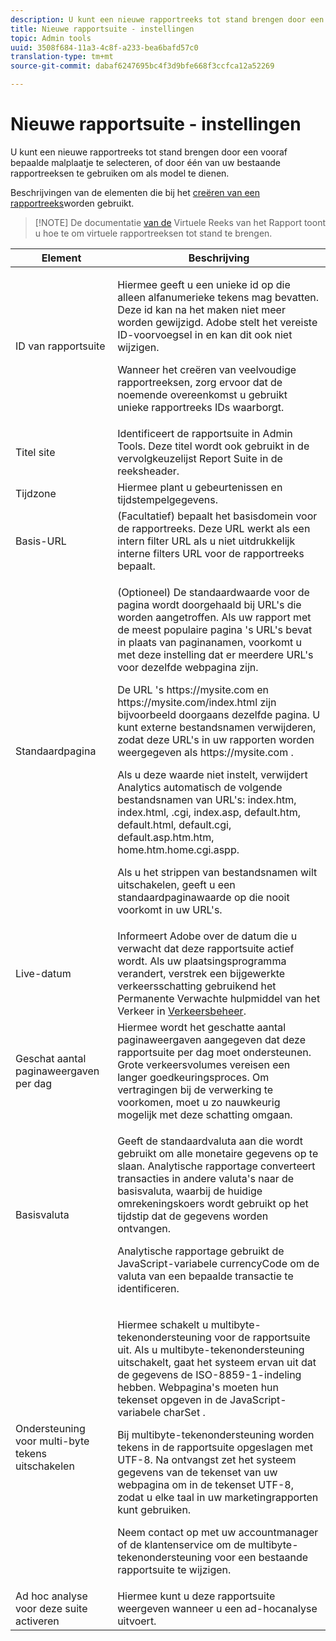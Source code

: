 ```yaml
---
description: U kunt een nieuwe rapportreeks tot stand brengen door een vooraf bepaalde malplaatje te selecteren, of door één van uw bestaande rapportreeksen te gebruiken om als model te dienen.
title: Nieuwe rapportsuite - instellingen
topic: Admin tools
uuid: 3508f684-11a3-4c8f-a233-bea6bafd57c0
translation-type: tm+mt
source-git-commit: dabaf6247695bc4f3d9bfe668f3ccfca12a52269

---
```



# Nieuwe rapportsuite - instellingen

U kunt een nieuwe rapportreeks tot stand brengen door een vooraf bepaalde malplaatje te selecteren, of door één van uw bestaande rapportreeksen te gebruiken om als model te dienen.

Beschrijvingen van de elementen die bij het [creëren van een rapportreeks](/help/admin/c-manage-report-suites/c-new-report-suite/t-create-a-report-suite.md)worden gebruikt.

>[!NOTE] De documentatie [van de](/help/components/vrs/c-workflow-vrs/vrs-create.md) Virtuele Reeks van het Rapport toont u hoe te om virtuele rapportreeksen tot stand te brengen.

<table id="table_F739FBD8DB8D409E916F12F61C5953D0"> 
 <thead> 
  <tr> 
   <th colname="col1" class="entry"> Element </th> 
   <th colname="col2" class="entry"> Beschrijving </th> 
  </tr> 
 </thead>
 <tbody> 
  <tr> 
   <td colname="col1"> <span class="wintitle"> ID van rapportsuite </span> </td> 
   <td colname="col2"> <p>Hiermee geeft u een unieke id op die alleen alfanumerieke tekens mag bevatten. Deze id kan na het maken niet meer worden gewijzigd. Adobe stelt het vereiste ID-voorvoegsel in en kan dit ook niet wijzigen. </p> <p>Wanneer het creëren van veelvoudige rapportreeksen, zorg ervoor dat de noemende overeenkomst u gebruikt unieke rapportreeks IDs waarborgt. </p> </td> 
  </tr> 
  <tr> 
   <td colname="col1"> <span class="wintitle"> Titel site</span> </td> 
   <td colname="col2">Identificeert de rapportsuite in <span class="wintitle"> Admin Tools</span>. Deze titel wordt ook gebruikt in de vervolgkeuzelijst <span class="wintitle"> Report Suite</span> in de reeksheader. </td> 
  </tr> 
  <tr> 
   <td colname="col1"> <span class="wintitle"> Tijdzone</span> </td> 
   <td colname="col2"> Hiermee plant u gebeurtenissen en tijdstempelgegevens. </td> 
  </tr> 
  <tr> 
   <td colname="col1"> <span class="wintitle"> Basis-URL</span> </td> 
   <td colname="col2"> (Facultatief) bepaalt het basisdomein voor de rapportreeks. Deze URL werkt als een intern filter URL als u niet uitdrukkelijk interne filters URL voor de rapportreeks bepaalt. </td> 
  </tr> 
  <tr> 
   <td colname="col1"> <span class="wintitle"> Standaardpagina</span> </td> 
   <td colname="col2"> <p>(Optioneel) De standaardwaarde voor de pagina <span class="wintitle"></span> wordt doorgehaald bij URL's die worden aangetroffen. Als uw rapport met de <span class="wintitle"> meest populaire pagina</span> 's URL's bevat in plaats van paginanamen, voorkomt u met deze instelling dat er meerdere URL's voor dezelfde webpagina zijn. </p> <p>De URL<span class="filepath"> 's https://mysite.com</span> en <span class="filepath"> https://mysite.com/index.html</span> zijn bijvoorbeeld doorgaans dezelfde pagina. U kunt externe bestandsnamen verwijderen, zodat deze URL's in uw rapporten worden weergegeven als <span class="filepath"> https://mysite.com</span> . </p> <p>Als u deze waarde niet instelt, verwijdert Analytics automatisch de volgende bestandsnamen van URL's: <span class="filepath"> index.htm</span>, <span class="filepath"> index.html</span>, <span class="filepath"> .cgi</span>, <span class="filepath"> index.asp</span>, <span class="filepath"> default.htm</span><span class="filepath"></span><span class="filepath"></span><span class="filepath"></span><span class="filepath"></span><span class="filepath"></span><span class="filepath"></span><span class="filepath"></span>, default.html, default.cgi, default.asp.htm.htm, home.htm.home.cgi.aspp. </p> <p>Als u het strippen van bestandsnamen wilt uitschakelen, geeft u een standaardpaginawaarde op die nooit voorkomt in uw URL's. </p> </td> 
  </tr> 
  <tr> 
   <td colname="col1"> <p>Live-datum </p> </td> 
   <td colname="col2">Informeert Adobe over de datum die u verwacht dat deze rapportsuite actief wordt. Als uw plaatsingsprogramma verandert, verstrek een bijgewerkte verkeersschatting gebruikend het <span class="wintitle"> Permanente Verwachte hulpmiddel van het Verkeer</span> in <a href="/help/admin/c-traffic-management/traffic-management.md"> Verkeersbeheer</a>. </td> 
  </tr> 
  <tr> 
   <td colname="col1"> <span class="wintitle"> Geschat aantal paginaweergaven per dag</span> </td> 
   <td colname="col2"> Hiermee wordt het geschatte aantal paginaweergaven aangegeven dat deze rapportsuite per dag moet ondersteunen. Grote verkeersvolumes vereisen een langer goedkeuringsproces. Om vertragingen bij de verwerking te voorkomen, moet u zo nauwkeurig mogelijk met deze schatting omgaan. </td> 
  </tr> 
  <tr> 
   <td colname="col1"> <span class="wintitle"> Basisvaluta</span> </td> 
   <td colname="col2"> <p>Geeft de standaardvaluta aan die wordt gebruikt om alle monetaire gegevens op te slaan. Analytische rapportage converteert transacties in andere valuta's naar de basisvaluta, waarbij de huidige omrekeningskoers wordt gebruikt op het tijdstip dat de gegevens worden ontvangen. </p> <p> Analytische rapportage gebruikt de JavaScript-variabele <span class="varname"> currencyCode</span> om de valuta van een bepaalde transactie te identificeren. </p> </td> 
  </tr> 
  <tr> 
   <td colname="col1"> <span class="wintitle"> Ondersteuning voor multi-byte tekens uitschakelen </span> </td> 
   <td colname="col2"> <p>Hiermee schakelt u multibyte-tekenondersteuning voor de rapportsuite uit. Als u multibyte-tekenondersteuning uitschakelt, gaat het systeem ervan uit dat de gegevens de ISO-8859-1-indeling hebben. Webpagina's moeten hun tekenset opgeven in de JavaScript-variabele <span class="varname"> charSet</span> . </p> <p>Bij multibyte-tekenondersteuning worden tekens in de rapportsuite opgeslagen met UTF-8. Na ontvangst zet het systeem gegevens van de tekenset van uw webpagina om in de tekenset UTF-8, zodat u elke taal in uw marketingrapporten kunt gebruiken. </p> <p>Neem contact op met uw accountmanager of de klantenservice om de multibyte-tekenondersteuning voor een bestaande rapportsuite te wijzigen. </p> </td> 
  </tr> 
  <tr> 
   <td colname="col1"> <span class="wintitle"> Ad hoc analyse voor deze suite activeren</span> </td> 
   <td colname="col2"> Hiermee kunt u deze rapportsuite weergeven wanneer u een ad-hocanalyse uitvoert. </td> 
  </tr> 
 </tbody> 
</table>


